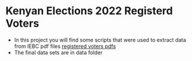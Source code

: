 Kenyan Elections 2022 Registerd Voters
================

-   In this project you will find some scripts that were used to extract
    data from IEBC pdf files [registered voters
    pdfs](https://www.iebc.or.ke/registration/?Statistics_of_Voter_2022)
-   The final data sets are in data folder
